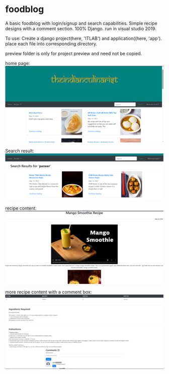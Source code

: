 # foodblog

A basic foodblog with login/signup and search capabilities. Simple recipe designs with a comment section. 100% Django. run in visual studio 2019.

To use:
Create a django project(here, 'ITLAB') and application((here, 'app'). place each file into corresponding directory.

preview folder is only for project preview and need not be copied.

home page:
![alt text](https://github.com/TheREALMarkVanD/foodblog/blob/main/preview/home.PNG?raw=true)

Search result:
![alt text](https://github.com/TheREALMarkVanD/foodblog/blob/main/preview/search_result.PNG?raw=true)

recipe content:
![alt text](https://github.com/TheREALMarkVanD/foodblog/blob/main/preview/recipe_view.PNG?raw=true)

more recipe content with a comment box:
![alt text](https://github.com/TheREALMarkVanD/foodblog/blob/main/preview/recipe_with_comment_box.PNG?raw=true)



